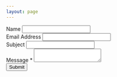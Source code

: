 ```yaml
---
layout: page
---
```


<article id="contact-container">
<div class="article">
    <form autocomplete="on" action="">
        <div>
            <div class="form-item field text">
                <label class="title" for="name_field">Name</label>
                <input class="field-element" type="text" id="name_field">
            </div>
            <div class="form-item field text">
                <label class="title" for="email_field">Email Address</label>
                <input class="field-element" name="email" x-autocompletetype="email" type="text" spellcheck="false" id="email_field">
            </div>
            <div class="form-item field text">
                <label class="title" for="subject_field">Subject</label>
                <input class="field-element text" type="text" id="subject_field">
            </div>
            <div class="form-item field textarea required">
                <label class="title" for="info_field">Message <span class="required">*</span></label>
                <textarea class="field-element" id="info_field"></textarea>
            </div>
        </div>
        <div class="form-button-wrapper">
            <input class="button" type="submit" value="Submit">
        </div>
    </form>
</div>
</article>
